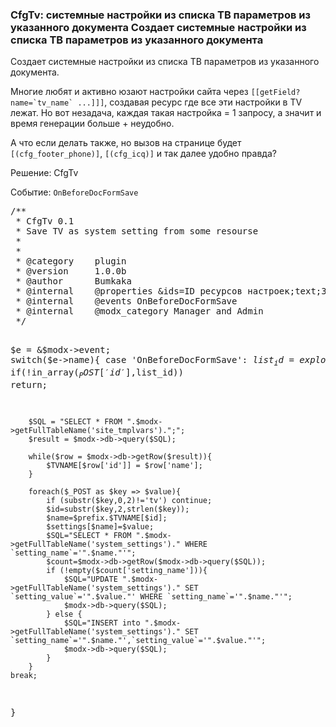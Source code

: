 
<meta http-equiv="Content-Type" content="text/html; charset=utf-8">
<h3>CfgTv: системные настройки из списка ТВ параметров из указанного документа Создает системные настройки из списка ТВ параметров из указанного документа</h3>
Создает системные настройки из списка ТВ параметров из указанного документа.
<p>Многие любят и активно юзают настройки сайта через <code>[[getField? name=`tv_name` ...]]]</code>, создавая ресурс где все эти настройки в TV лежат. Но вот незадача, каждая такая настройка = 1 запросу, а значит и время генерации больше + неудобно.</p>
<p>А что если делать также, но вызов на странице будет <code>[(cfg_footer_phone)]</code>, <code>[(cfg_icq)]</code> и так далее удобно правда?</p>
<p>Решение: CfgTv</p>
<p>Событие: <code>OnBeforeDocFormSave</code></p>
<pre class="brush: php;">
/**
 * CfgTv 0.1
 * Save TV as system setting from some resourse 
 * 
 *
 * @category    plugin
 * @version     1.0.0b
 * @author      Bumkaka
 * @internal    @properties &ids=ID ресурсов настроек;text;347 &prefix=Префикс;text;cfg_
 * @internal    @events OnBeforeDocFormSave
 * @internal    @modx_category Manager and Admin
 */

$e = &$modx->event;
switch($e->name){
    case 'OnBeforeDocFormSave':
		$list_id = explode(',',$ids);
		if(!in_array($_POST['id'],$list_id)) return;
		
		$SQL = "SELECT * FROM ".$modx->getFullTableName('site_tmplvars').";";
		$result = $modx->db->query($SQL);
		
		while($row = $modx->db->getRow($result)){
			$TVNAME[$row['id']] = $row['name'];
		}
		
		foreach($_POST as $key => $value){
			if (substr($key,0,2)!='tv') continue;
			$id=substr($key,2,strlen($key));
			$name=$prefix.$TVNAME[$id];
			$settings[$name]=$value;
			$SQL="SELECT * FROM ".$modx->getFullTableName('system_settings')." WHERE `setting_name`='".$name."'";
			$count=$modx->db->getRow($modx->db->query($SQL));
			if (!empty($count['setting_name'])){
				$SQL="UPDATE ".$modx->getFullTableName('system_settings')." SET `setting_value`='".$value."' WHERE `setting_name`='".$name."'";
				$modx->db->query($SQL);
			} else {
				$SQL="INSERT into ".$modx->getFullTableName('system_settings')." SET `setting_name`='".$name."',`setting_value`='".$value."'";
				$modx->db->query($SQL);
			}
		}
    break;
}
</pre>